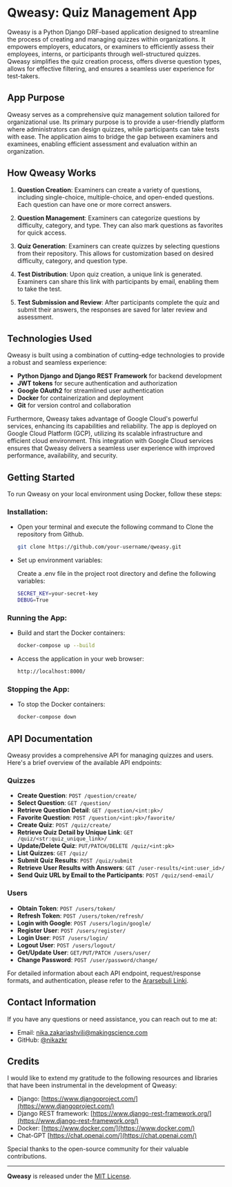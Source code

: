 # Qweasy: Quiz Management App

Qweasy is a Python Django DRF-based application designed to streamline the process of creating and managing quizzes
within organizations. It empowers employers, educators, or examiners to efficiently assess their employees, interns, or
participants through well-structured quizzes. Qweasy simplifies the quiz creation process, offers diverse question
types, allows for effective filtering, and ensures a seamless user experience for test-takers.

## App Purpose

Qweasy serves as a comprehensive quiz management solution tailored for organizational use. Its primary purpose is to
provide a user-friendly platform where administrators can design quizzes, while participants can take tests with ease.
The application aims to bridge the gap between examiners and examinees, enabling efficient assessment and evaluation
within an organization.

## How Qweasy Works

1. **Question Creation**:
   Examiners can create a variety of questions, including single-choice, multiple-choice, and open-ended questions. Each
   question can have one or more correct answers.

2. **Question Management**:
   Examiners can categorize questions by difficulty, category, and type. They can also mark questions as favorites for
   quick access.

3. **Quiz Generation**:
   Examiners can create quizzes by selecting questions from their repository. This allows for customization based on
   desired difficulty, category, and question type.

4. **Test Distribution**:
   Upon quiz creation, a unique link is generated. Examiners can share this link with participants by email, enabling
   them to take the test.

5. **Test Submission and Review**:
   After participants complete the quiz and submit their answers, the responses are saved for later review and
   assessment.

## Technologies Used

Qweasy is built using a combination of cutting-edge technologies to provide a robust and seamless experience:

- **Python Django and Django REST Framework** for backend development
- **JWT tokens** for secure authentication and authorization
- **Google OAuth2** for streamlined user authentication
- **Docker** for containerization and deployment
- **Git** for version control and collaboration

Furthermore, Qweasy takes advantage of Google Cloud's powerful services, enhancing its capabilities and reliability. The
app is deployed on Google Cloud Platform (GCP), utilizing its scalable infrastructure and efficient cloud environment.
This integration with Google Cloud services ensures that Qweasy delivers a seamless user experience with improved
performance, availability, and security.

## Getting Started

To run Qweasy on your local environment using Docker, follow these steps:

### Installation:

- Open your terminal and execute the following command to Clone
  the repository from Github.

   ```bash
   git clone https://github.com/your-username/qweasy.git

- Set up environment variables:

  Create a .env file in the project root directory and define the following variables:

   ```bash
   SECRET_KEY=your-secret-key
   DEBUG=True

### Running the App:

- Build and start the Docker containers:

   ```bash
   docker-compose up --build

- Access the application in your web browser:

   ```bash
   http://localhost:8000/

### Stopping the App:

- To stop the Docker containers:

   ```bash
   docker-compose down

## API Documentation

Qweasy provides a comprehensive API for managing quizzes and users. Here's a brief overview of the available API
endpoints:

### Quizzes

- **Create Question**: `POST /question/create/`
- **Select Question**: `GET /question/`
- **Retrieve Question Detail**: `GET /question/<int:pk>/`
- **Favorite Question**: `POST /question/<int:pk>/favorite/`
- **Create Quiz**: `POST /quiz/create/`
- **Retrieve Quiz Detail by Unique Link**: `GET /quiz/<str:quiz_unique_link>/`
- **Update/Delete Quiz**: `PUT/PATCH/DELETE /quiz/<int:pk>`
- **List Quizzes**: `GET /quiz/`
- **Submit Quiz Results**: `POST /quiz/submit`
- **Retrieve User Results with Answers**: `GET /user-results/<int:user_id>/`
- **Send Quiz URL by Email to the Participants**: `POST /quiz/send-email/`

### Users

- **Obtain Token**: `POST /users/token/`
- **Refresh Token**: `POST /users/token/refresh/`
- **Login with Google**: `POST /users/login/google/`
- **Register User**: `POST /users/register/`
- **Login User**: `POST /users/login/`
- **Logout User**: `POST /users/logout/`
- **Get/Update User**: `GET/PUT/PATCH /users/user/`
- **Change Password**: `POST /user/password/change/`

For detailed information about each API endpoint, request/response formats, and authentication, please refer to
the [Ararsebuli Linki](link-to-api-documentation).

## Contact Information

If you have any questions or need assistance, you can reach out to me at:

- Email: nika.zakariashvili@makingscience.com
- GitHub: [@nikazkr](https://github.com/nikazkr)

## Credits

I would like to extend my gratitude to the following resources and libraries that have been instrumental in the
development of Qweasy:

- Django: [https://www.djangoproject.com/](https://www.djangoproject.com/)
- Django REST framework: [https://www.django-rest-framework.org/](https://www.django-rest-framework.org/)
- Docker: [https://www.docker.com/](https://www.docker.com/)
- Chat-GPT [https://chat.openai.com/](https://chat.openai.com/)

Special thanks to the open-source community for their valuable contributions.

---

**Qweasy** is released under the [MIT License](LICENSE).